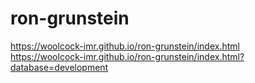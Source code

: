 # ron-grunstein

https://woolcock-imr.github.io/ron-grunstein/index.html  
https://woolcock-imr.github.io/ron-grunstein/index.html?database=development  

